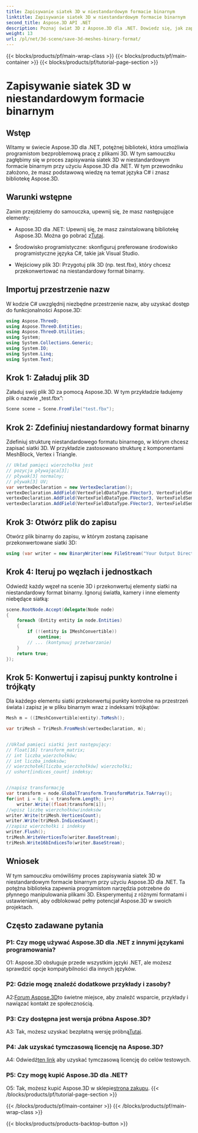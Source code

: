 ```yaml
---
title: Zapisywanie siatek 3D w niestandardowym formacie binarnym
linktitle: Zapisywanie siatek 3D w niestandardowym formacie binarnym
second_title: Aspose.3D API .NET
description: Poznaj świat 3D z Aspose.3D dla .NET. Dowiedz się, jak zapisywać siatki w niestandardowym formacie binarnym.
weight: 13
url: /pl/net/3d-scene/save-3d-meshes-binary-format/
---
```


{{< blocks/products/pf/main-wrap-class >}}
{{< blocks/products/pf/main-container >}}
{{< blocks/products/pf/tutorial-page-section >}}

# Zapisywanie siatek 3D w niestandardowym formacie binarnym

## Wstęp

Witamy w świecie Aspose.3D dla .NET, potężnej biblioteki, która umożliwia programistom bezproblemową pracę z plikami 3D. W tym samouczku zagłębimy się w proces zapisywania siatek 3D w niestandardowym formacie binarnym przy użyciu Aspose.3D dla .NET. W tym przewodniku założono, że masz podstawową wiedzę na temat języka C# i znasz bibliotekę Aspose.3D.

## Warunki wstępne

Zanim przejdziemy do samouczka, upewnij się, że masz następujące elementy:

-  Aspose.3D dla .NET: Upewnij się, że masz zainstalowaną bibliotekę Aspose.3D. Można go pobrać z[Tutaj](https://releases.aspose.com/3d/net/).

- Środowisko programistyczne: skonfiguruj preferowane środowisko programistyczne języka C#, takie jak Visual Studio.

- Wejściowy plik 3D: Przygotuj plik 3D (np. test.fbx), który chcesz przekonwertować na niestandardowy format binarny.

## Importuj przestrzenie nazw

W kodzie C# uwzględnij niezbędne przestrzenie nazw, aby uzyskać dostęp do funkcjonalności Aspose.3D:

```csharp
using Aspose.ThreeD;
using Aspose.ThreeD.Entities;
using Aspose.ThreeD.Utilities;
using System;
using System.Collections.Generic;
using System.IO;
using System.Linq;
using System.Text;
```

## Krok 1: Załaduj plik 3D

Załaduj swój plik 3D za pomocą Aspose.3D. W tym przykładzie ładujemy plik o nazwie „test.fbx”:

```csharp
Scene scene = Scene.FromFile("test.fbx");
```

## Krok 2: Zdefiniuj niestandardowy format binarny

Zdefiniuj strukturę niestandardowego formatu binarnego, w którym chcesz zapisać siatki 3D. W przykładzie zastosowano strukturę z komponentami MeshBlock, Vertex i Triangle.

```csharp
// Układ pamięci wierzchołka jest
// pozycja pływająca[3];
// pływak[3] normalny;
// pływak[3] UV;
var vertexDeclaration = new VertexDeclaration();
vertexDeclaration.AddField(VertexFieldDataType.FVector3, VertexFieldSemantic.Position);
vertexDeclaration.AddField(VertexFieldDataType.FVector3, VertexFieldSemantic.Normal);
vertexDeclaration.AddField(VertexFieldDataType.FVector3, VertexFieldSemantic.UV);

```

## Krok 3: Otwórz plik do zapisu

Otwórz plik binarny do zapisu, w którym zostaną zapisane przekonwertowane siatki 3D:

```csharp
using (var writer = new BinaryWriter(new FileStream("Your Output Directory" + "Save3DMeshesInCustomBinaryFormat_out", FileMode.Create, FileAccess.Write)))
```

## Krok 4: Iteruj po węzłach i jednostkach

Odwiedź każdy węzeł na scenie 3D i przekonwertuj elementy siatki na niestandardowy format binarny. Ignoruj światła, kamery i inne elementy niebędące siatką:

```csharp
scene.RootNode.Accept(delegate(Node node)
{
    foreach (Entity entity in node.Entities)
    {
        if (!(entity is IMeshConvertible))
            continue;
        // ... (kontynuuj przetwarzanie)
    }
    return true;
});
```

## Krok 5: Konwertuj i zapisuj punkty kontrolne i trójkąty

Dla każdego elementu siatki przekonwertuj punkty kontrolne na przestrzeń świata i zapisz je w pliku binarnym wraz z indeksami trójkątów:

```csharp
Mesh m = ((IMeshConvertible)entity).ToMesh();

var triMesh = TriMesh.FromMesh(vertexDeclaration, m);


//Układ pamięci siatki jest następujący:
// float[16] transform_matrix;
// int liczba_wierzchołków;
// int liczba_indeksów;
// wierzchołek[liczba_wierzchołków] wierzchołki;
// ushort[indices_count] indeksy;


//napisz transformację
var transform = node.GlobalTransform.TransformMatrix.ToArray();
for(int i = 0; i < transform.Length; i++)
    writer.Write((float)transform[i]);
//wpisz liczbę wierzchołków/indeksów
writer.Write(triMesh.VerticesCount);
writer.Write(triMesh.IndicesCount);
//zapisz wierzchołki i indeksy
writer.Flush();
triMesh.WriteVerticesTo(writer.BaseStream);
triMesh.Write16bIndicesTo(writer.BaseStream);

```

## Wniosek

W tym samouczku omówiliśmy proces zapisywania siatek 3D w niestandardowym formacie binarnym przy użyciu Aspose.3D dla .NET. Ta potężna biblioteka zapewnia programistom narzędzia potrzebne do płynnego manipulowania plikami 3D. Eksperymentuj z różnymi formatami i ustawieniami, aby odblokować pełny potencjał Aspose.3D w swoich projektach.

## Często zadawane pytania

### P1: Czy mogę używać Aspose.3D dla .NET z innymi językami programowania?

O1: Aspose.3D obsługuje przede wszystkim języki .NET, ale możesz sprawdzić opcje kompatybilności dla innych języków.

### P2: Gdzie mogę znaleźć dodatkowe przykłady i zasoby?

 A2:[Forum Aspose.3D](https://forum.aspose.com/c/3d/18)to świetne miejsce, aby znaleźć wsparcie, przykłady i nawiązać kontakt ze społecznością.

### P3: Czy dostępna jest wersja próbna Aspose.3D?

 A3: Tak, możesz uzyskać bezpłatną wersję próbną[Tutaj](https://releases.aspose.com/).

### P4: Jak uzyskać tymczasową licencję na Aspose.3D?

 A4: Odwiedź[ten link](https://purchase.aspose.com/temporary-license/) aby uzyskać tymczasową licencję do celów testowych.

### P5: Czy mogę kupić Aspose.3D dla .NET?

 O5: Tak, możesz kupić Aspose.3D w sklepie[strona zakupu](https://purchase.aspose.com/buy).
{{< /blocks/products/pf/tutorial-page-section >}}

{{< /blocks/products/pf/main-container >}}
{{< /blocks/products/pf/main-wrap-class >}}

{{< blocks/products/products-backtop-button >}}
